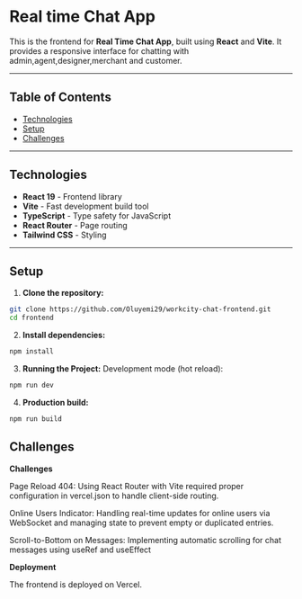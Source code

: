 # Real time Chat App

This is the frontend for **Real Time Chat App**, built using **React** and **Vite**. It provides a responsive interface for chatting with admin,agent,designer,merchant and customer.

---

## Table of Contents

- [Technologies](#technologies)
- [Setup](#setup)
- [Challenges](#challenges)

---

## Technologies

- **React 19** - Frontend library
- **Vite** - Fast development build tool
- **TypeScript** - Type safety for JavaScript
- **React Router** - Page routing
- **Tailwind CSS** - Styling

---

## Setup

1. **Clone the repository:**

```bash
git clone https://github.com/Oluyemi29/workcity-chat-frontend.git
cd frontend
```

2. **Install dependencies:**

```bash
npm install
```

3. **Running the Project:**
   Development mode (hot reload):

```bash
npm run dev
```

4. **Production build:**

```bash
npm run build
```

## Challenges

**Challenges**

Page Reload 404:
Using React Router with Vite required proper configuration in vercel.json to handle client-side routing.

Online Users Indicator:
Handling real-time updates for online users via WebSocket and managing state to prevent empty or duplicated entries.

Scroll-to-Bottom on Messages:
Implementing automatic scrolling for chat messages using useRef and useEffect

**Deployment**

The frontend is deployed on Vercel.
